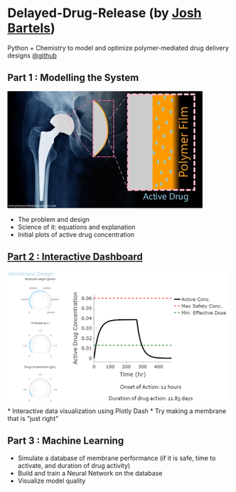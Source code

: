 # Delayed-Drug-Release (by [Josh Bartels](https://www.linkedin.com/in/joshua-bartels-756309138/))
Python + Chemistry to model and optimize polymer-mediated drug delivery designs [@github](https://github.com/JMBartels/Delayed-Drug-Release)

## Part 1 : Modelling the System
![Membrane-use-design](/images/Film_Design.jpg)
* The problem and design
* Science of it: equations and explanation
* Initial plots of active drug concentration

## [Part 2 : Interactive Dashboard](https://delayed-drug-release-app.onrender.com)
<img src="/images/example_plot2.png" width="500">
* Interactive data visualization using Plotly Dash
* Try making a membrane that is "just right"

## Part 3 : Machine Learning
* Simulate a database of membrane performance (if it is safe, time to activate, and duration of drug activity) 
* Build and train a Neural Network on the database
* Visualize model quality
